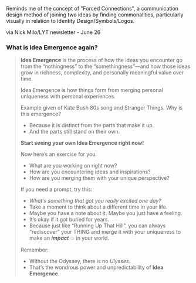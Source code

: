 Reminds me of the concept of "Forced Connections", a communication design method of joining two ideas by finding commonalities, particularly visually in relation to Identity Design/Symbols/Logos.

via Nick Milo/LYT newsletter - June 26
### What is Idea Emergence again?
> **Idea Emergence** is the process of how the ideas you encounter go from the “nothingness” to the “somethingness”—and how those ideas grow in richness, complexity, and personally meaningful value over time.
> 
> Idea Emergence is how things form from merging personal uniqueness with personal experiences.
> 
> Example given of Kate Bush 80s song and Stranger Things. Why is this emergence?
> -   Because it is distinct from the parts that make it up.
> -   And the parts still stand on their own.
> 
> **Start seeing your own Idea Emergence right now!**
> 
> Now here’s an exercise for you.
> - What are you working on right now? 
> - How are you encountering ideas and inspirations?
> - How are you merging them with your unique perspective?
> 
> If you need a prompt, try this:
> - _What’s something that got you really excited one day?_
> - Take a moment to think about a different time in your life.
> - Maybe you have a note about it. Maybe you just have a feeling.
> - It’s okay if it got buried for years.
> - Because just like “Running Up That Hill”, you can always “rediscover” your THING and merge it with your uniqueness to make an **_impact_** 💥 in your world.
> 
> Remember:
> - Without the Odyssey, there is no _Ulysses_.
> - That’s the wondrous power and unpredictability of **Idea Emergence**.